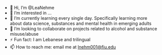 - 👋 Hi, I’m @LeaNehme
- 👀 I’m interested in ... 
- 🌱 I’m currently learning every single day. Specifically learning more about data science, substances and mental health in emerging adults
- 💞️ I’m looking to collaborate on projects related to alcohol and substance misuse/abuse
- ⚡️ Fun fact: I am Lebanese and trilingual
- 📫 How to reach me: email me at lnehm001@fiu.edu

<!---
LeaNehme/LeaNehme is a ✨ special ✨ repository because its `README.md` (this file) appears on your GitHub profile.
You can click the Preview link to take a look at your changes.
--->

